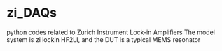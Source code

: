 # zi_DAQs
python codes related to Zurich Instrument Lock-in Amplifiers
The model system is zi lockin HF2LI, and the DUT is a typical MEMS resonator
